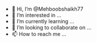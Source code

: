 - 👋 Hi, I’m @Mehboobshaikh77
- 👀 I’m interested in ...
- 🌱 I’m currently learning ...
- 💞️ I’m looking to collaborate on ...
- 📫 How to reach me ...

<!---
Mehboobshaikh77/Mehboobshaikh77 is a ✨ special ✨ repository because its `README.md` (this file) appears on your GitHub profile.
You can click the Preview link to take a look at your changes.
---
